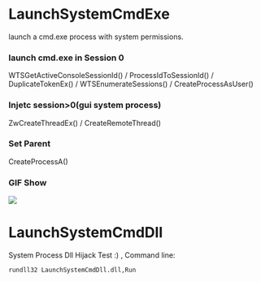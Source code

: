 # LaunchSystemCmdExe
launch a cmd.exe process with system permissions.

### launch cmd.exe in Session 0 
WTSGetActiveConsoleSessionId() / ProcessIdToSessionId() / DuplicateTokenEx() / WTSEnumerateSessions() / CreateProcessAsUser()

### Injetc session>0(gui system process)
ZwCreateThreadEx() / CreateRemoteThread()

### Set Parent
CreateProcessA()

### GIF Show
![](https://cdn.jsdelivr.net/gh/yanghaoi/LaunchSystemCmd/LaunchSystemCmdExe/Images/run.gif)

# LaunchSystemCmdDll
System Process Dll Hijack Test :) , Command line:
  ```markdown
  rundll32 LaunchSystemCmdDll.dll,Run
  ```

